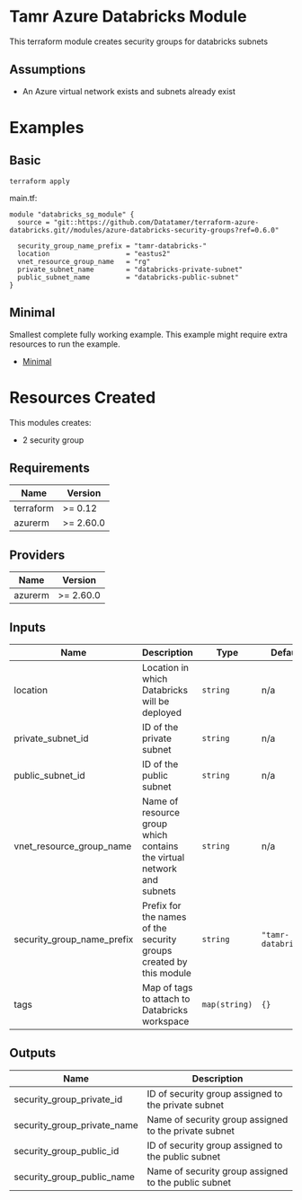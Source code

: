 # Tamr Azure Databricks Module

This terraform module creates security groups for databricks subnets

## Assumptions
* An Azure virtual network exists and subnets already exist

# Examples
## Basic
`terraform apply`

main.tf:
```
module "databricks_sg_module" {
  source = "git::https://github.com/Datatamer/terraform-azure-databricks.git//modules/azure-databricks-security-groups?ref=0.6.0"

  security_group_name_prefix = "tamr-databricks-"
  location                   = "eastus2"
  vnet_resource_group_name   = "rg"
  private_subnet_name        = "databricks-private-subnet"
  public_subnet_name         = "databricks-public-subnet"
}
```

## Minimal
Smallest complete fully working example. This example might require extra resources to run the example.
- [Minimal](https://github.com/Datatamer/terraform-azure-databricks/tree/master/examples/minimal)

# Resources Created
This modules creates:
* 2 security group

<!-- BEGINNING OF PRE-COMMIT-TERRAFORM DOCS HOOK -->
## Requirements

| Name | Version |
|------|---------|
| terraform | >= 0.12 |
| azurerm | >= 2.60.0 |

## Providers

| Name | Version |
|------|---------|
| azurerm | >= 2.60.0 |

## Inputs

| Name | Description | Type | Default | Required |
|------|-------------|------|---------|:--------:|
| location | Location in which Databricks will be deployed | `string` | n/a | yes |
| private\_subnet\_id | ID of the private subnet | `string` | n/a | yes |
| public\_subnet\_id | ID of the public subnet | `string` | n/a | yes |
| vnet\_resource\_group\_name | Name of resource group which contains the virtual network and subnets | `string` | n/a | yes |
| security\_group\_name\_prefix | Prefix for the names of the security groups created by this module | `string` | `"tamr-databricks"` | no |
| tags | Map of tags to attach to Databricks workspace | `map(string)` | `{}` | no |

## Outputs

| Name | Description |
|------|-------------|
| security\_group\_private\_id | ID of security group assigned to the private subnet |
| security\_group\_private\_name | Name of security group assigned to the private subnet |
| security\_group\_public\_id | ID of security group assigned to the public subnet |
| security\_group\_public\_name | Name of security group assigned to the public subnet |

<!-- END OF PRE-COMMIT-TERRAFORM DOCS HOOK -->
